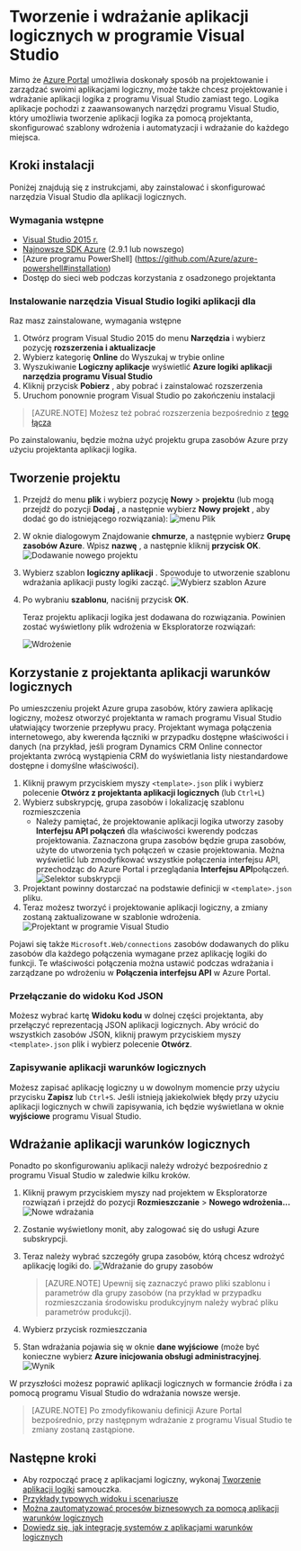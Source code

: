 <properties 
    pageTitle="Tworzenie aplikacji logicznych w programie Visual Studio | Microsoft Azure" 
    description="Tworzenie projektu w programie Visual Studio, tworzenie i wdrażanie aplikacji logicznych." 
    authors="jeffhollan" 
    manager="erikre" 
    editor="" 
    services="logic-apps" 
    documentationCenter=""/>

<tags
    ms.service="logic-apps"
    ms.workload="integration"
    ms.tgt_pltfrm="na"
    ms.devlang="na"
    ms.topic="article"
    ms.date="10/18/2016"
    ms.author="jehollan"/> 
    
# <a name="build-and-deploy-logic-apps-in-visual-studio"></a>Tworzenie i wdrażanie aplikacji logicznych w programie Visual Studio

Mimo że [Azure Portal](https://portal.azure.com/) umożliwia doskonały sposób na projektowanie i zarządzać swoimi aplikacjami logiczny, może także chcesz projektowanie i wdrażanie aplikacji logika z programu Visual Studio zamiast tego.  Logika aplikacje pochodzi z zaawansowanych narzędzi programu Visual Studio, który umożliwia tworzenie aplikacji logika za pomocą projektanta, skonfigurować szablony wdrożenia i automatyzacji i wdrażanie do każdego miejsca.  

## <a name="installation-steps"></a>Kroki instalacji

Poniżej znajdują się z instrukcjami, aby zainstalować i skonfigurować narzędzia Visual Studio dla aplikacji logicznych.

### <a name="prerequisites"></a>Wymagania wstępne

- [Visual Studio 2015 r.](https://www.visualstudio.com/downloads/download-visual-studio-vs.aspx)
- [Najnowsze SDK Azure](https://azure.microsoft.com/downloads/) (2.9.1 lub nowszego)
- [Azure programu PowerShell] (https://github.com/Azure/azure-powershell#installation)
- Dostęp do sieci web podczas korzystania z osadzonego projektanta

### <a name="install-visual-studio-tools-for-logic-apps"></a>Instalowanie narzędzia Visual Studio logiki aplikacji dla

Raz masz zainstalowane, wymagania wstępne 

1. Otwórz program Visual Studio 2015 do menu **Narzędzia** i wybierz pozycję **rozszerzenia i aktualizacje**
1. Wybierz kategorię **Online** do Wyszukaj w trybie online
1. Wyszukiwanie **Logiczny aplikacje** wyświetlić **Azure logiki aplikacji narzędzia programu Visual Studio**
1. Kliknij przycisk **Pobierz** , aby pobrać i zainstalować rozszerzenia
1. Uruchom ponownie program Visual Studio po zakończeniu instalacji

> [AZURE.NOTE] Możesz też pobrać rozszerzenia bezpośrednio z [tego łącza](https://visualstudiogallery.msdn.microsoft.com/e25ad307-46cf-412e-8ba5-5b555d53d2d9)

Po zainstalowaniu, będzie można użyć projektu grupa zasobów Azure przy użyciu projektanta aplikacji logika.

## <a name="create-a-project"></a>Tworzenie projektu

1. Przejdź do menu **plik** i wybierz pozycję **Nowy** >  **projektu** (lub mogą przejdź do pozycji **Dodaj** , a następnie wybierz **Nowy projekt** , aby dodać go do istniejącego rozwiązania):  ![menu Plik](./media/app-service-logic-deploy-from-vs/filemenu.png)

1. W oknie dialogowym Znajdowanie **chmurze**, a następnie wybierz **Grupę zasobów Azure**. Wpisz **nazwę** , a następnie kliknij **przycisk OK**.
    ![Dodawanie nowego projektu](./media/app-service-logic-deploy-from-vs/addnewproject.png)

1. Wybierz szablon **logiczny aplikacji** . Spowoduje to utworzenie szablonu wdrażania aplikacji pusty logiki zacząć.
    ![Wybierz szablon Azure](./media/app-service-logic-deploy-from-vs/selectazuretemplate.png)

1. Po wybraniu **szablonu**, naciśnij przycisk **OK**.

    Teraz projektu aplikacji logika jest dodawana do rozwiązania. Powinien zostać wyświetlony plik wdrożenia w Eksploratorze rozwiązań:  

    ![Wdrożenie](./media/app-service-logic-deploy-from-vs/deployment.png)

## <a name="using-the-logic-app-designer"></a>Korzystanie z projektanta aplikacji warunków logicznych

Po umieszczeniu projekt Azure grupa zasobów, który zawiera aplikację logiczny, możesz otworzyć projektanta w ramach programu Visual Studio ułatwiający tworzenie przepływu pracy.  Projektant wymaga połączenia internetowego, aby kwerenda łączniki w przypadku dostępne właściwości i danych (na przykład, jeśli program Dynamics CRM Online connector projektanta zwrócą wystąpienia CRM do wyświetlania listy niestandardowe dostępne i domyślne właściwości).

1. Kliknij prawym przyciskiem myszy `<template>.json` plik i wybierz polecenie **Otwórz z projektanta aplikacji logicznych** (lub `Ctrl+L`)
1. Wybierz subskrypcję, grupa zasobów i lokalizację szablonu rozmieszczenia
    - Należy pamiętać, że projektowanie aplikacji logika utworzy zasoby **Interfejsu API połączeń** dla właściwości kwerendy podczas projektowania.  Zaznaczona grupa zasobów będzie grupa zasobów, użyte do utworzenia tych połączeń w czasie projektowania.  Można wyświetlić lub zmodyfikować wszystkie połączenia interfejsu API, przechodząc do Azure Portal i przeglądania **Interfejsu API**połączeń.
    ![Selektor subskrypcji](./media/app-service-logic-deploy-from-vs/designer_picker.png)
1. Projektant powinny dostarczać na podstawie definicji w `<template>.json` pliku.
1. Teraz możesz tworzyć i projektowanie aplikacji logiczny, a zmiany zostaną zaktualizowane w szablonie wdrożenia.
    ![Projektant w programie Visual Studio](./media/app-service-logic-deploy-from-vs/designer_in_vs.png)

Pojawi się także `Microsoft.Web/connections` zasobów dodawanych do pliku zasobów dla każdego połączenia wymagane przez aplikację logiki do funkcji.  Te właściwości połączenia można ustawić podczas wdrażania i zarządzane po wdrożeniu w **Połączenia interfejsu API** w Azure Portal.

### <a name="switching-to-the-json-code-view"></a>Przełączanie do widoku Kod JSON

Możesz wybrać kartę **Widoku kodu** w dolnej części projektanta, aby przełączyć reprezentacją JSON aplikacji logicznych.  Aby wrócić do wszystkich zasobów JSON, kliknij prawym przyciskiem myszy `<template>.json` plik i wybierz polecenie **Otwórz**.

### <a name="saving-the-logic-app"></a>Zapisywanie aplikacji warunków logicznych

Możesz zapisać aplikację logiczny u w dowolnym momencie przy użyciu przycisku **Zapisz** lub `Ctrl+S`.  Jeśli istnieją jakiekolwiek błędy przy użyciu aplikacji logicznych w chwili zapisywania, ich będzie wyświetlana w oknie **wyjściowe** programu Visual Studio.

## <a name="deploying-your-logic-app"></a>Wdrażanie aplikacji warunków logicznych

Ponadto po skonfigurowaniu aplikacji należy wdrożyć bezpośrednio z programu Visual Studio w zaledwie kilku kroków. 

1. Kliknij prawym przyciskiem myszy nad projektem w Eksploratorze rozwiązań i przejdź do pozycji **Rozmieszczanie** > **Nowego wdrożenia...** 
     ![Nowe wdrażania](./media/app-service-logic-deploy-from-vs/newdeployment.png)

2. Zostanie wyświetlony monit, aby zalogować się do usługi Azure subskrypcji. 

3. Teraz należy wybrać szczegóły grupa zasobów, którą chcesz wdrożyć aplikację logiki do. 
    ![Wdrażanie do grupy zasobów](./media/app-service-logic-deploy-from-vs/deploytoresourcegroup.png)

     > [AZURE.NOTE]    Upewnij się zaznaczyć prawo pliki szablonu i parametrów dla grupy zasobów (na przykład w przypadku rozmieszczania środowisku produkcyjnym należy wybrać pliku parametrów produkcji). 
4. Wybierz przycisk rozmieszczania
 
    
6. Stan wdrażania pojawia się w oknie **dane wyjściowe** (może być konieczne wybierz **Azure inicjowania obsługi administracyjnej**. 
    ![Wynik](./media/app-service-logic-deploy-from-vs/output.png)

W przyszłości możesz poprawić aplikacji logicznych w formancie źródła i za pomocą programu Visual Studio do wdrażania nowsze wersje. 

> [AZURE.NOTE] Po zmodyfikowaniu definicji Azure Portal bezpośrednio, przy następnym wdrażanie z programu Visual Studio te zmiany zostaną zastąpione.

## <a name="next-steps"></a>Następne kroki

- Aby rozpocząć pracę z aplikacjami logiczny, wykonaj [Tworzenie aplikacji logiki](app-service-logic-create-a-logic-app.md) samouczka.  
- [Przykłady typowych widoku i scenariusze](app-service-logic-examples-and-scenarios.md)
- [Można zautomatyzować procesów biznesowych za pomocą aplikacji warunków logicznych](http://channel9.msdn.com/Events/Build/2016/T694) 
- [Dowiedz się, jak integrację systemów z aplikacjami warunków logicznych](http://channel9.msdn.com/Events/Build/2016/P462)